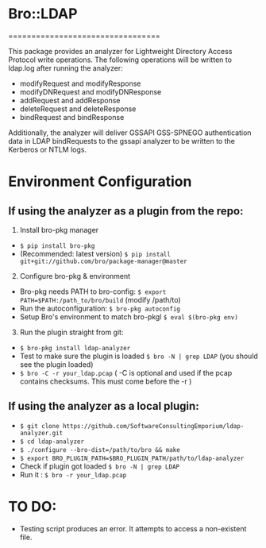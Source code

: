 # Bro::LDAP
=================================

This package provides an analyzer for Lightweight Directory Access Protocol write operations.  The following operations will be written to ldap.log after running the analyzer:

* modifyRequest and modifyResponse
* modifyDNRequest and modifyDNResponse
* addRequest and addResponse
* deleteRequest and deleteResponse
* bindRequest and bindResponse

Additionally, the analyzer will deliver GSSAPI GSS-SPNEGO authentication data in LDAP bindRequests to the gssapi analyzer to be written to the Kerberos or NTLM logs.

# Environment Configuration
## If using the analyzer as a plugin from the repo:

1. Install bro-pkg manager

* `$ pip install bro-pkg`
* (Recommended: latest version) `$ pip install git+git://github.com/bro/package-manager@master`

2. Configure bro-pkg & environment

* Bro-pkg needs PATH to bro-config:  `$ export PATH=$PATH:/path_to/bro/build` (modify /path/to)
* Run the autoconfiguration:  `$ bro-pkg autoconfig`
* Setup Bro's environment to match bro-pkgl  `$ eval $(bro-pkg env)`

3. Run the plugin straight from git:
* `$ bro-pkg install ldap-analyzer`
* Test to make sure the plugin is loaded `$ bro -N | grep LDAP` (you should see the plugin loaded)
* `$ bro -C -r your_ldap.pcap` ( -C is optional and used if the pcap contains checksums.  This must come before the -r )

## If using the analyzer as a local plugin:

* `$ git clone https://github.com/SoftwareConsultingEmporium/ldap-analyzer.git`
* `$ cd ldap-analyzer`
* `$ ./configure --bro-dist=/path/to/bro && make`
* `$ export BRO_PLUGIN_PATH=$BRO_PLUGIN_PATH/path/to/ldap-analyzer`
* Check if plugin got loaded `$ bro -N | grep LDAP` 
* Run it : `$ bro -r your_ldap.pcap`


# TO DO:
* Testing script produces an error.  It attempts to access a non-existent file.
